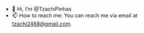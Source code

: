 - 👋 Hi, I’m @TzachiPinhas
-  📫 How to reach me: You can reach me via email at tzachi2468@gmail.com.



<!---
TzachiPinhas/TzachiPinhas is a ✨ special ✨ repository because its `README.md` (this file) appears on your GitHub profile.
You can click the Preview link to take a look at your changes.
--->
